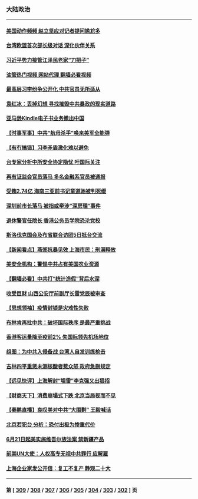 ### 大陆政治
---
#### [美国动作频频 赵立坚应对记者提问尴尬多](../../pages/ncid277/n13751169.md?06030445) 
#### [台湾欧盟首次部长级对话 深化伙伴关系](../../pages/ncid277/n13751071.md?06030445) 
#### [习近平势力接管江泽民老家“刀把子”](../../pages/ncid277/n13751076.md?06030445) 
#### [油管热门视频 网站代理 翻墙必看视频](http://209.222.30.114:81/youtube.html?06030445)
#### [最高层习李纷争公开化 中共官员无所适从](../../pages/ncid277/n13751052.md?06030445) 
#### [袁红冰：丢掉幻想 寻找摧毁中共暴政的现实道路](../../pages/ncid277/n13751001.md?06030445) 
#### [亚马逊Kindle电子书业务撤出中国](../../pages/ncid277/n13750981.md?06030445) 
#### [【时事军事】中共“航母杀手”唤来美军全能弹](../../pages/ncid277/n13750425.md?06030445) 
#### [【有冇搞错】习李矛盾激化难以避免](../../pages/ncid277/n13750461.md?06030445) 
#### [台专家分析中所安全协定隐忧 吁国际关注](../../pages/ncid277/n13750685.md?06030445) 
#### [再有证监会官员落马 多名金融系官员被通报](../../pages/ncid277/n13750902.md?06030445) 
#### [受贿2.74亿 海南三亚前书记童道驰被判死缓](../../pages/ncid277/n13750880.md?06030445) 
#### [深圳前市长落马 被指或牵涉“深房理”事件](../../pages/ncid277/n13750786.md?06030445) 
#### [退休警官任院长 香港公务员学院恐沦党校](../../pages/ncid277/n13750737.md?06030445) 
#### [斯洛伐克国会及布省联合访团5日抵台交流](../../pages/ncid277/n13750694.md?06030445) 
#### [【新闻看点】燕郊抗暴见效 上海市民：刑满释放](../../pages/ncid277/n13750246.md?06030445) 
#### [美安全机构：警惕中共占有美国农业资源](../../pages/ncid277/n13750598.md?06030445) 
#### [【翻墙必看】中共打“统计造假”背后水深](../../pages/ncid277/n13750646.md?06030445) 
#### [收受巨财 山西公安厅前副厅长雷党辰被审查](../../pages/ncid277/n13750583.md?06030445) 
#### [【思想领袖】疫情封锁是灾难性失败](../../pages/ncid277/n13717832.md?06030445) 
#### [布林肯再批中共：破坏国际秩序 是最严重挑战](../../pages/ncid277/n13750512.md?06030445) 
#### [香港客运量降至疫前2% 失国际领先机场地位](../../pages/ncid277/n13750573.md?06030445) 
#### [组图：为中共入侵备战 台湾人自发训练枪击](../../pages/ncid277/n13750418.md?06030445) 
#### [吉林四平重惩未测核酸者惹众怒 政府急删规定](../../pages/ncid277/n13750501.md?06030445) 
#### [【远见快评】上海解封“埋雷”李克强又出狠招](../../pages/ncid277/n13750483.md?06030445) 
#### [【财商天下】消费崩塌式下跌 北京当局视而不见](../../pages/ncid277/n13750403.md?06030445) 
#### [【秦鹏直播】哀叹美对中共“大围剿” 王毅喊话](../../pages/ncid277/n13750478.md?06030445) 
#### [北京若犯台 分析：恐付出极为惨重代价](../../pages/ncid277/n13750116.md?06030445) 
#### [6月21日起美实施维吾尔族法案 禁新疆产品](../../pages/ncid277/n13750423.md?06030445) 
#### [前美UN大使：人权高专无视中共罪行 应解雇](../../pages/ncid277/n13750132.md?06030445) 
#### [上海企业家发公开信：复工不复产 静观二十大](../../pages/ncid277/n13750409.md?06030445) 

---
#### 第 [ [309](./309.md?06030445) / [308](./308.md?06030445) / [307](./307.md?06030445) / [306](./306.md?06030445) / [305](./305.md?06030445) / [304](./304.md?06030445) / [303](./303.md?06030445) / [302](./302.md?06030445) ] 页
